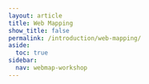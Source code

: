 ```yaml
---
layout: article
title: Web Mapping
show_title: false
permalink: /introduction/web-mapping/
aside:
  toc: true
sidebar:
  nav: webmap-workshop
---
```


